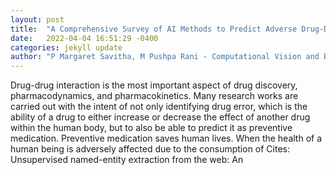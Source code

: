 ```yaml
---
layout: post
title:  "A Comprehensive Survey of AI Methods to Predict Adverse Drug-Drug Interactions"
date:   2022-04-04 16:51:29 -0400
categories: jekyll update
author: "P Margaret Savitha, M Pushpa Rani - Computational Vision and Bio-Inspired , 2022"
---
```

Drug-drug interaction is the most important aspect of drug discovery, pharmacodynamics, and pharmacokinetics. Many research works are carried out with the intent of not only identifying drug error, which is the ability of a drug to either increase or decrease the effect of another drug within the human body, but to also be able to predict it as preventive medication. Preventive medication saves human lives. When the health of a human being is adversely affected due to the consumption of Cites: Unsupervised named-entity extraction from the web: An